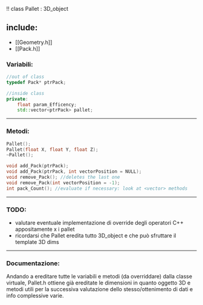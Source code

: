 !! class Pallet : 3D_object
## include:
- [[Geometry.h]]
- [[Pack.h]]
### Variabili:
```cpp
//out of class
typedef Pack* ptrPack;

//inside class
private:
	float param_Efficency;
	std::vector<ptrPack> pallet;
```
---
### Metodi:
```cpp
Pallet();
Pallet(float X, float Y, float Z);
~Pallet();

void add_Pack(ptrPack);
void add_Pack(ptrPack, int vectorPosition = NULL);
void remove_Pack(); //deletes the last one
void remove_Pack(int vectorPosition = -1);
int pack_Count(); //evaluate if necessary: look at <vector> methods
```
---
### TODO:
* valutare eventuale implementazione di override degli operatori C++ appositamente x i pallet
* ricordarsi che Pallet eredita tutto 3D_object e che può sfruttare il template 3D dims
---
### Documentazione: 
Andando a ereditare tutte le variabili e metodi (da overriddare) dalla classe virtuale, Pallet.h ottiene già ereditate le dimensioni in quanto oggetto 3D e metodi utili per la successiva valutazione dello stesso/ottenimento di dati e info complessive varie.